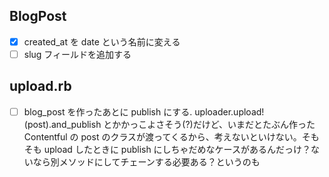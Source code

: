 ## BlogPost
- [x] created_at を date という名前に変える
- [ ] slug フィールドを追加する

## upload.rb
- [ ] blog_post を作ったあとに publish にする. uploader.upload!(post).and_publish とかかっこよさそう(?)だけど、いまだとたぶん作った Contentful の post のクラスが渡ってくるから、考えないといけない。そもそも upload したときに publish にしちゃだめなケースがあるんだっけ？ないなら別メソッドにしてチェーンする必要ある？というのも
